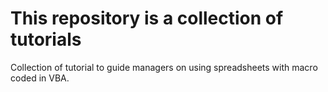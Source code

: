 # This repository is a collection of tutorials
Collection of tutorial to guide managers on using spreadsheets with macro coded in VBA.

